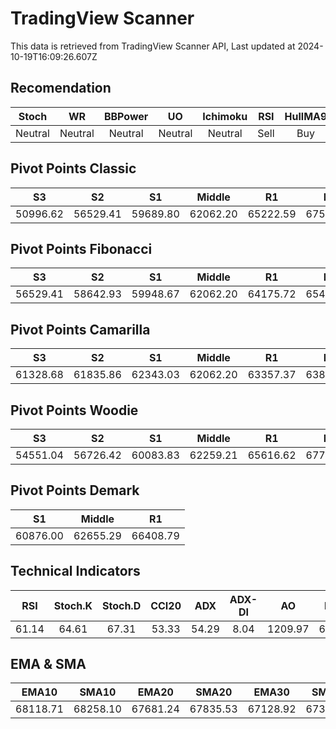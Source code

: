 # TradingView Scanner
This data is retrieved from TradingView Scanner API, Last updated at 2024-10-19T16:09:26.607Z

## Recomendation
| Stoch | WR | BBPower | UO | Ichimoku | RSI | HullMA9 |
| :---: | :---: | :---: | :---: | :---: | :---: | :---: |
| Neutral | Neutral | Neutral | Neutral | Neutral | Sell | Buy |

## Pivot Points Classic
| S3 | S2 | S1 | Middle | R1 | R2 | R3 |
| :---: | :---: | :---: | :---: | :---: | :---: | :---: |
| 50996.62 | 56529.41 | 59689.80 | 62062.20 | 65222.59 | 67594.99 | 73127.78 |

## Pivot Points Fibonacci
| S3 | S2 | S1 | Middle | R1 | R2 | R3 |
| :---: | :---: | :---: | :---: | :---: | :---: | :---: |
| 56529.41 | 58642.93 | 59948.67 | 62062.20 | 64175.72 | 65481.46 | 67594.99 |

## Pivot Points Camarilla
| S3 | S2 | S1 | Middle | R1 | R2 | R3 |
| :---: | :---: | :---: | :---: | :---: | :---: | :---: |
| 61328.68 | 61835.86 | 62343.03 | 62062.20 | 63357.37 | 63864.54 | 64371.72 |

## Pivot Points Woodie
| S3 | S2 | S1 | Middle | R1 | R2 | R3 |
| :---: | :---: | :---: | :---: | :---: | :---: | :---: |
| 54551.04 | 56726.42 | 60083.83 | 62259.21 | 65616.62 | 67792.00 | 71149.40 |

## Pivot Points Demark
| S1 | Middle | R1 |
| :---: | :---: | :---: |
| 60876.00 | 62655.29 | 66408.79 |

## Technical Indicators
| RSI | Stoch.K | Stoch.D | CCI20 | ADX | ADX-DI | AO | Mom | MACD | MACD | W.R | HullMA9 |
| :---: | :---: | :---: | :---: | :---: | :---: | :---: | :---: | :---: | :---: | :---: | :---: |
| 61.14 | 64.61 | 67.31 | 53.33 | 54.29 | 8.04 | 1209.97 | 638.50 | 699.20 | 815.69 | -34.79 | 68133.34 |

## EMA & SMA
| EMA10 | SMA10 | EMA20 | SMA20 | EMA30 | SMA30 | EMA50 | SMA50 | EMA100 | SMA100 | EMA200 | SMA200 |
| :---: | :---: | :---: | :---: | :---: | :---: | :---: | :---: | :---: | :---: | :---: | :---: |
| 68118.71 | 68258.10 | 67681.24 | 67835.53 | 67128.92 | 67369.07 | 66160.35 | 65752.55 | 64779.87 | 63780.50 | 63442.02 | 63441.83 |